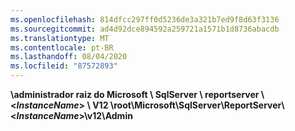 ```yaml
---
ms.openlocfilehash: 814dfcc297ff0d5236de3a321b7ed9f8d63f3136
ms.sourcegitcommit: ad4d92dce894592a259721a1571b1d8736abacdb
ms.translationtype: MT
ms.contentlocale: pt-BR
ms.lasthandoff: 08/04/2020
ms.locfileid: "87572893"
---
```

<span data-ttu-id="71d9c-101">**\\administrador raiz do Microsoft \\ SqlServer \\ reportserver \\ \<*InstanceName*\> \\ V12 \\**</span><span class="sxs-lookup"><span data-stu-id="71d9c-101">**root\\Microsoft\\SqlServer\\ReportServer\\\<*InstanceName*\>\\v12\\Admin**</span></span>

